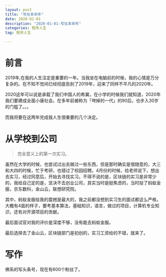 ```yaml
---
layout: post
title: "写在本命年"
date: 2020-01-01
description: "2020-01-01-写在本命年"
categories: 程序人生
tag: 程序人生

---
```


<!--ts-->

<!--te-->

# 前言 

2019年,在我的人生注定是重要的一年。当我坐在电脑前的时候，我的心情是万分复杂的。在不知不觉间已经彻底告别了2019年，迎来了同样不平凡的2020年。

2020这年可以说是承载了我们中国人的希冀，在小学的时候我们就知道，2020年我们要建成全面小康社会。在多年前被称为「垮掉的一代」的90后，也步入30岁的门槛了。。。

而我将要在这两年完成我人生很重要的几个决定。

# 从学校到公司 

> 完全意义上的第一次实习。

虽然在大学的时候，也尝试过出去做过一些东西，但是那时确实是很随意的，大三和大四的时候，忙于考研，也错过了校园招聘。4月份的时候，给老师说下，想出去实习，经过同意后，开始去寻找实习。不得不说的是，区块链的实习是非常少的，我给自己定的是，坚决不去创业公司，其实当时是挺焦虑的，当时投了蚂蚁金服，京东数科，金山云，联想研究院。

其中，蚂蚁金服给我的震撼是最大的，我之前都没想到实习生的面试都这么严格，大概有4面的样子，要考基本算法，基础知识，语言，做过的项目，计算机专业知识，还有对开源项目的贡献。

最后面试官对我的评价是深度不够，没有能去蚂蚁金服。

最后选择去了金山云，区块链部门是初创的，实习工资给的不错，就来了。



# 写作

佛系的写头条号，现在有600个粉丝了。